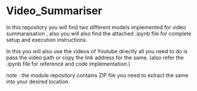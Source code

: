 # Video_Summariser

In  this repository you will find two different models implemented for video summaraisation , also you will also find the attached .ipynb file for complete setup and execution instructions.

In this you will also use the videos of Youtube directly all you need to do is pass the video path or copy the link address for the same.
(also refer the .ipynb file for reference and code implementation.)


note : the module repository contains ZIP file you need to extract the same into your desired location.
